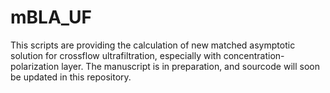 # mBLA_UF
This scripts are providing the calculation of new matched asymptotic solution for crossflow ultrafiltration, especially with concentration-polarization layer. The manuscript is in preparation, and sourcode will soon be updated in this repository.
